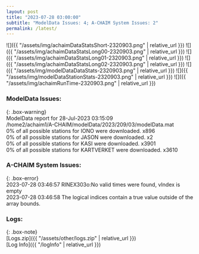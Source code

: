 ```yaml
---
layout: post
title: "2023-07-28 03:00:00"
subtitle: "ModelData Issues: 4; A-CHAIM System Issues: 2"
permalink: /latest/
---
```


![]({{ "/assets/img/achaimDataStatsShort-2320903.png" | relative_url }})
![]({{ "/assets/img/achaimDataStatsLong00-2320903.png" | relative_url }})
![]({{ "/assets/img/achaimDataStatsLong01-2320903.png" | relative_url }})
![]({{ "/assets/img/achaimDataStatsLong02-2320903.png" | relative_url }})
![]({{ "/assets/img/modelDataDataStats-2320903.png" | relative_url }})
![]({{ "/assets/img/modelDataStationStats-2320903.png" | relative_url }})
![]({{ "/assets/img/achaimRunTime-2320903.png" | relative_url }})


### ModelData Issues:  
  
{: .box-warning}  
 ModelData report for 28-Jul-2023 03:15:09   
 /home2/achaim1/A-CHAIM/modelData/2023/209/03/modelData.mat   
 0% of all possible stations for IONO were downloaded. x896   
 0% of all possible stations for JASON were downloaded. x2   
 0% of all possible stations for KASI were downloaded. x3901   
 0% of all possible stations for KARTVERKET were downloaded. x3610   
  
### A-CHAIM System Issues:  
  
{: .box-error}  
2023-07-28 03:46:57 RINEX303o:No valid times were found, vIndex is empty  
2023-07-28 03:46:58 The logical indices contain a true value outside of the array bounds.  

### Logs:  
  
{: .box-note}  
[Logs.zip]({{ "/assets/other/logs.zip" | relative_url }})  
[Log Info]({{ "/logInfo" | relative_url }})  
